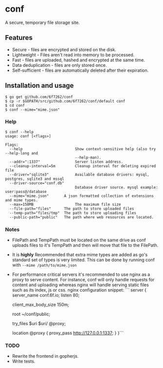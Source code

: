# conf
A secure, temporary file storage site.

## Features
* Secure - files are encrypted and stored on the disk.
* Lightweight - Files aren't read into memory to be processed.
* Fast - files are uploaded, hashed and encrypted at the same time.
* Data deduplication - files are only stored once.
* Self-sufficient - files are automatically deleted after their expiration.

## Installation and usage
```
$ go get github.com/6f7262/conf
$ cp -r $GOPATH/src/github.com/6f7262/conf/default conf
$ cd conf
$ conf --mime="mime.json"
```

### Help
```
$ conf --help
usage: conf [<flags>]

Flags:
  --help                        Show context-sensitive help (also try --help-long and
                                --help-man).
  --addr=":1337"                Server listen address.
  --cleanup-interval=5m         Cleanup interval for deleting expired file
  --driver="sqlite3"            Available database drivers: mysql, postgres, sqlite3 and mssql
  --driver-source="conf.db"  
                                Database driver source. mysql example: user:pass@/database
  --mime="mime.json"       A json formatted collection of extensions and mime types.
  --max=150MB                   The maximum file size
  --file-path="files"      The path to store uploaded files
  --temp-path="files/tmp"  The path to store uploading files
  --public-path="public"   The path where web resources are located.
```

### Notes
* FilePath and TempPath must be located on the same drive as conf uploads files to it's TempPath and then will move that file to the FilePath.
* It is **highly** Recommended that extra mime types are added as go's standard set of types is very limited. This can be done by running conf with `--mime /path/to/mime.json`
* For performance critical servers it's recommended to use nginx as a proxy to serve content. For instance, conf will only handle requests for content and uploading whereas nginx will handle serving static files such as its index, js or css. nginx configuration snippet: ```
server {
    server_name conf.6f.io;
    listen 80;

    client_max_body_size 150m;

    root ~/conf/public;

    try_files $uri $uri/ @proxy;

    location @proxy {
        proxy_pass http://127.0.0.1:1337;
    }
}```

### TODO
* Rewrite the frontend in gopherjs.
* Write tests.